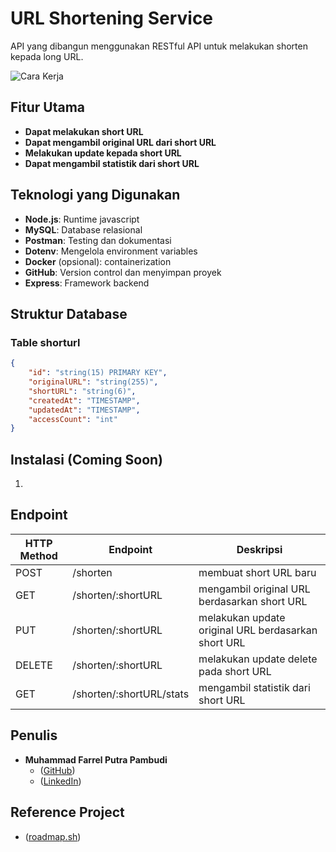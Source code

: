 # URL Shortening Service
API yang dibangun menggunakan RESTful API untuk melakukan shorten kepada long URL.

![Cara Kerja](Cara_Kerja_Shorten_URL)

## Fitur Utama
- **Dapat melakukan short URL**
- **Dapat mengambil original URL dari short URL**
- **Melakukan update kepada short URL**
- **Dapat mengambil statistik dari short URL**

## Teknologi yang Digunakan
- **Node.js**: Runtime javascript
- **MySQL**: Database relasional
- **Postman**: Testing dan dokumentasi
- **Dotenv**: Mengelola environment variables
- **Docker** (opsional): containerization 
- **GitHub**: Version control dan menyimpan proyek
- **Express**: Framework backend

## Struktur Database
### Table shorturl
```json
{
    "id": "string(15) PRIMARY KEY",
    "originalURL": "string(255)",
    "shortURL": "string(6)",
    "createdAt": "TIMESTAMP",
    "updatedAt": "TIMESTAMP",
    "accessCount": "int"
}
```

## Instalasi (Coming Soon)
1. 

## Endpoint
| HTTP Method | Endpoint                | Deskripsi                                                          |
|-------------|-------------------------|--------------------------------------------------------------------|
| POST        | /shorten                | membuat short URL baru                                             |
| GET         | /shorten/:shortURL      | mengambil original URL berdasarkan short URL                       |
| PUT         | /shorten/:shortURL      | melakukan update original URL berdasarkan short URL                |
| DELETE      | /shorten/:shortURL      | melakukan update delete pada short URL                             |
| GET         | /shorten/:shortURL/stats| mengambil statistik dari short URL                                 |

## Penulis
- **Muhammad Farrel Putra Pambudi**
    - ([GitHub](https://github.com/MuhammadFarrel4148))
    - ([LinkedIn](https://www.linkedin.com/in/farrelputrapambudi))

## Reference Project
- ([roadmap.sh](https://roadmap.sh/projects/url-shortening-service))

[Cara_Kerja_Shorten_URL]: url-shorten-architecture.png